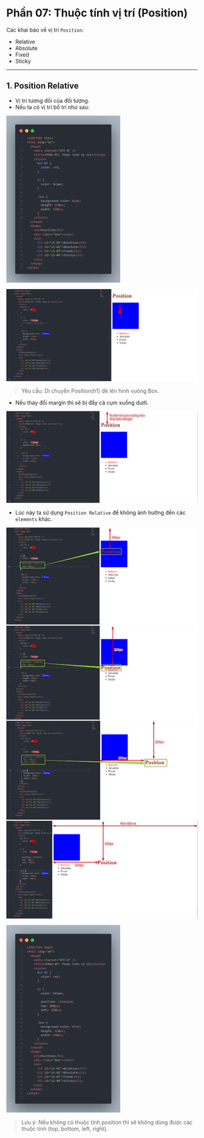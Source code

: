 # Phần 07: Thuộc tính vị trí (Position)

Các khai báo về vị trí `Position`:

- Relative
- Absolute
- Fixed
- Sticky

---

## 1. Position Relative

- Vị trí tương đối của đối tượng.
- Nếu ta có vị trí bố trí như sau:

<img src="./images/05-000.png" alt="Position Relative 000" width="300px"/>

<!-- ![Position Relative](./images/05-000.png "Position Relative 000") -->

![Position Relative](./images/05-001.png "Position Relative 001")

> Yêu cầu: Di chuyển Position(h1) đè lên hình vuông Box.

- Nếu thay đổi margin thì sẽ bị đẩy cả cụm xuống dưới.

![Position Relative](./images/05-002.png "Position Relative")

- Lúc này ta sử dụng `Position Relative` để không ảnh hưởng đến các `elements` khác.

![Position Relative](./images/05-003.png "Position Relative 003")
![Position Relative](./images/05-004.png "Position Relative 004")
![Position Relative](./images/05-005.png "Position Relative 005")
![Position Relative](./images/05-006.png "Position Relative 006")

<img src="./images/05-007.png" alt="Position Relative 007" width="300px"/>

<!-- ![Position Relative](./images/05-007.png "Position Relative 007") -->

> Lưu ý: Nếu không có thuộc tính position thì sẽ không dùng được các thuộc tính (top, bottom, left, right).
